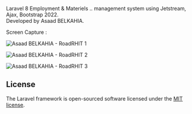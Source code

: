 
Laravel 8 Employment & Materiels .. management system using Jetstream, Ajax, Bootstrap 2022. 
<br>
Developed by Asaad BELKAHIA.

Screen Capture :

![Asaad BELKAHIA - RoadRHIT 1](https://user-images.githubusercontent.com/18003300/145041435-64e2615f-9c55-4b96-8004-980887ad26ba.png)

![Asaad BELKAHIA - RoadRHIT 2](https://user-images.githubusercontent.com/18003300/145041531-896aee5d-a63f-40a3-9799-adbf99c0f2e3.png)

![Asaad BELKAHIA - RoadRHIT 3](https://user-images.githubusercontent.com/18003300/145041784-3b3e2743-d59a-43b3-8df0-f254eca9ffd3.png)




 
 
## License

The Laravel framework is open-sourced software licensed under the [MIT license](https://opensource.org/licenses/MIT).
